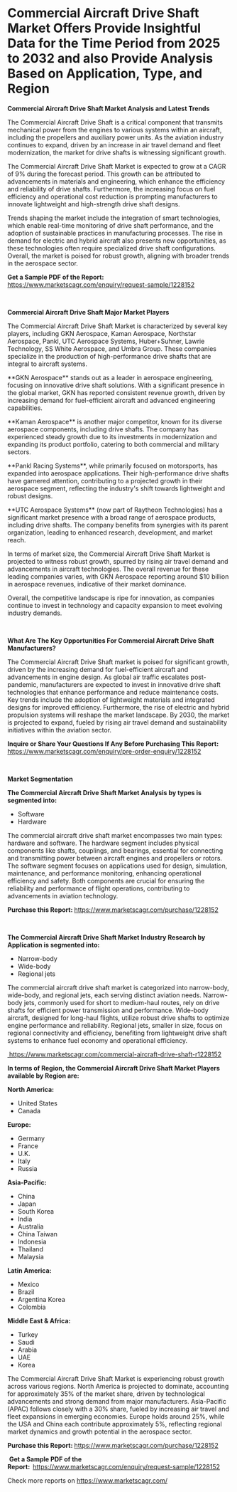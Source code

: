 <p><h1>Commercial Aircraft Drive Shaft Market Offers Provide Insightful Data for the Time Period from 2025 to 2032 and also Provide Analysis Based on Application, Type, and Region</h1></p><p><strong>Commercial Aircraft Drive Shaft Market Analysis and Latest Trends</strong></p>
<p><p>The Commercial Aircraft Drive Shaft is a critical component that transmits mechanical power from the engines to various systems within an aircraft, including the propellers and auxiliary power units. As the aviation industry continues to expand, driven by an increase in air travel demand and fleet modernization, the market for drive shafts is witnessing significant growth.</p><p>The Commercial Aircraft Drive Shaft Market is expected to grow at a CAGR of 9% during the forecast period. This growth can be attributed to advancements in materials and engineering, which enhance the efficiency and reliability of drive shafts. Furthermore, the increasing focus on fuel efficiency and operational cost reduction is prompting manufacturers to innovate lightweight and high-strength drive shaft designs.</p><p>Trends shaping the market include the integration of smart technologies, which enable real-time monitoring of drive shaft performance, and the adoption of sustainable practices in manufacturing processes. The rise in demand for electric and hybrid aircraft also presents new opportunities, as these technologies often require specialized drive shaft configurations. Overall, the market is poised for robust growth, aligning with broader trends in the aerospace sector.</p></p>
<p><strong>Get a Sample PDF of the Report:&nbsp;</strong> <a href="https://www.marketscagr.com/enquiry/request-sample/1228152?utm_campaign=3198&utm_medium=2&utm_source=Github&utm_content=ia&utm_term=31032025&utm_id=commercial-aircraft-drive-shaft">https://www.marketscagr.com/enquiry/request-sample/1228152</a></p>
<p>&nbsp;</p>
<p><strong>Commercial Aircraft Drive Shaft Major Market Players</strong></p>
<p><p>The Commercial Aircraft Drive Shaft Market is characterized by several key players, including GKN Aerospace, Kaman Aerospace, Northstar Aerospace, Pankl, UTC Aerospace Systems, Huber+Suhner, Lawrie Technology, SS White Aerospace, and Umbra Group. These companies specialize in the production of high-performance drive shafts that are integral to aircraft systems.</p><p>**GKN Aerospace** stands out as a leader in aerospace engineering, focusing on innovative drive shaft solutions. With a significant presence in the global market, GKN has reported consistent revenue growth, driven by increasing demand for fuel-efficient aircraft and advanced engineering capabilities.</p><p>**Kaman Aerospace** is another major competitor, known for its diverse aerospace components, including drive shafts. The company has experienced steady growth due to its investments in modernization and expanding its product portfolio, catering to both commercial and military sectors.</p><p>**Pankl Racing Systems**, while primarily focused on motorsports, has expanded into aerospace applications. Their high-performance drive shafts have garnered attention, contributing to a projected growth in their aerospace segment, reflecting the industry's shift towards lightweight and robust designs.</p><p>**UTC Aerospace Systems** (now part of Raytheon Technologies) has a significant market presence with a broad range of aerospace products, including drive shafts. The company benefits from synergies with its parent organization, leading to enhanced research, development, and market reach.</p><p>In terms of market size, the Commercial Aircraft Drive Shaft Market is projected to witness robust growth, spurred by rising air travel demand and advancements in aircraft technologies. The overall revenue for these leading companies varies, with GKN Aerospace reporting around $10 billion in aerospace revenues, indicative of their market dominance.</p><p>Overall, the competitive landscape is ripe for innovation, as companies continue to invest in technology and capacity expansion to meet evolving industry demands.</p></p>
<p>&nbsp;</p>
<p><strong>What Are The Key Opportunities For Commercial Aircraft Drive Shaft Manufacturers?</strong></p>
<p><p>The Commercial Aircraft Drive Shaft market is poised for significant growth, driven by the increasing demand for fuel-efficient aircraft and advancements in engine design. As global air traffic escalates post-pandemic, manufacturers are expected to invest in innovative drive shaft technologies that enhance performance and reduce maintenance costs. Key trends include the adoption of lightweight materials and integrated designs for improved efficiency. Furthermore, the rise of electric and hybrid propulsion systems will reshape the market landscape. By 2030, the market is projected to expand, fueled by rising air travel demand and sustainability initiatives within the aviation sector.</p></p>
<p><strong>Inquire or Share Your Questions If Any Before Purchasing This Report:</strong> <a href="https://www.marketscagr.com/enquiry/pre-order-enquiry/1228152?utm_campaign=3198&utm_medium=2&utm_source=Github&utm_content=ia&utm_term=31032025&utm_id=commercial-aircraft-drive-shaft">https://www.marketscagr.com/enquiry/pre-order-enquiry/1228152</a></p>
<p>&nbsp;</p>
<p><strong>Market Segmentation</strong></p>
<p><strong>The Commercial Aircraft Drive Shaft Market Analysis by types is segmented into:</strong></p>
<p><ul><li>Software</li><li>Hardware</li></ul></p>
<p><p>The commercial aircraft drive shaft market encompasses two main types: hardware and software. The hardware segment includes physical components like shafts, couplings, and bearings, essential for connecting and transmitting power between aircraft engines and propellers or rotors. The software segment focuses on applications used for design, simulation, maintenance, and performance monitoring, enhancing operational efficiency and safety. Both components are crucial for ensuring the reliability and performance of flight operations, contributing to advancements in aviation technology.</p></p>
<p><strong>Purchase this Report:&nbsp;</strong><a href="https://www.marketscagr.com/purchase/1228152?utm_campaign=3198&utm_medium=2&utm_source=Github&utm_content=ia&utm_term=31032025&utm_id=commercial-aircraft-drive-shaft">https://www.marketscagr.com/purchase/1228152</a></p>
<p>&nbsp;</p>
<p><strong>The Commercial Aircraft Drive Shaft Market Industry Research by Application is segmented into:</strong></p>
<p><ul><li>Narrow-body</li><li>Wide-body</li><li>Regional jets</li></ul></p>
<p><p>The commercial aircraft drive shaft market is categorized into narrow-body, wide-body, and regional jets, each serving distinct aviation needs. Narrow-body jets, commonly used for short to medium-haul routes, rely on drive shafts for efficient power transmission and performance. Wide-body aircraft, designed for long-haul flights, utilize robust drive shafts to optimize engine performance and reliability. Regional jets, smaller in size, focus on regional connectivity and efficiency, benefiting from lightweight drive shaft systems to enhance fuel economy and operational efficiency.</p></p>
<p><a href="https://www.marketscagr.com/commercial-aircraft-drive-shaft-r1228152?utm_campaign=3198&utm_medium=2&utm_source=Github&utm_content=ia&utm_term=31032025&utm_id=commercial-aircraft-drive-shaft">&nbsp;https://www.marketscagr.com/commercial-aircraft-drive-shaft-r1228152</a></p>
<p><strong>In terms of Region, the Commercial Aircraft Drive Shaft Market Players available by Region are:</strong></p>
<p>
    <p> <strong> North America: </strong>
        <ul>
            <li>United States</li>
            <li>Canada</li>
        </ul>
        </p> 
    <p> <strong> Europe: </strong>
        <ul>
            <li>Germany</li>
            <li>France</li>
            <li>U.K.</li>
            <li>Italy</li>
            <li>Russia</li>
        </ul>
        </p> 
    <p> <strong> Asia-Pacific: </strong>
        <ul>
            <li>China</li>
            <li>Japan</li>
            <li>South Korea</li>
            <li>India</li>
            <li>Australia</li>
            <li>China Taiwan</li>
            <li>Indonesia</li>
            <li>Thailand</li>
            <li>Malaysia</li>
        </ul>
        </p> 
    <p> <strong> Latin America: </strong>
        <ul>
            <li>Mexico</li>
            <li>Brazil</li>
            <li>Argentina Korea</li>
            <li>Colombia</li>
        </ul>
        </p> 
    <p> <strong> Middle East & Africa: </strong>
        <ul>
            <li>Turkey</li>
            <li>Saudi</li>
            <li>Arabia</li>
            <li>UAE</li>
            <li>Korea</li>
        </ul>
    </p>
    </p>
<p><p>The Commercial Aircraft Drive Shaft Market is experiencing robust growth across various regions. North America is projected to dominate, accounting for approximately 35% of the market share, driven by technological advancements and strong demand from major manufacturers. Asia-Pacific (APAC) follows closely with a 30% share, fueled by increasing air travel and fleet expansions in emerging economies. Europe holds around 25%, while the USA and China each contribute approximately 5%, reflecting regional market dynamics and growth potential in the aerospace sector.</p></p>
<p><strong>Purchase this Report: </strong><a href="https://www.marketscagr.com/purchase/1228152?utm_campaign=3198&utm_medium=2&utm_source=Github&utm_content=ia&utm_term=31032025&utm_id=commercial-aircraft-drive-shaft">https://www.marketscagr.com/purchase/1228152</a></p>
<p>&nbsp;<strong>Get a Sample PDF of the Report:&nbsp;&nbsp;</strong><a href="https://www.marketscagr.com/enquiry/request-sample/1228152?utm_campaign=3198&utm_medium=2&utm_source=Github&utm_content=ia&utm_term=31032025&utm_id=commercial-aircraft-drive-shaft">https://www.marketscagr.com/enquiry/request-sample/1228152</a></p>
<p><strong></strong></p>
<p>Check more reports on <a href="https://www.marketscagr.com/?utm_campaign=3198&utm_medium=2&utm_source=Github&utm_content=ia&utm_term=31032025&utm_id=commercial-aircraft-drive-shaft">https://www.marketscagr.com/</a></p>